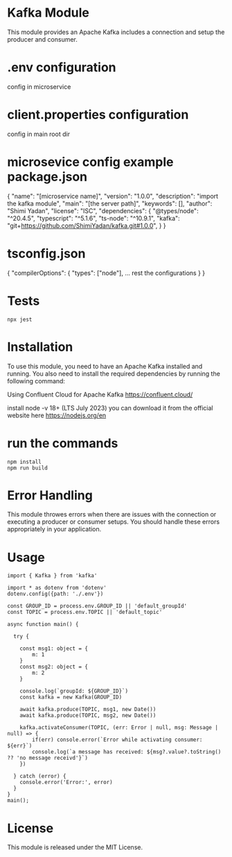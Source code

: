 # Kafka Module
This module provides an Apache Kafka includes a connection and setup the producer and consumer.

# .env configuration
config in microservice

# client.properties configuration
config in main root dir

# microsevice config example package.json
{
  "name": "[microservice name]",
  "version": "1.0.0",
  "description": "import the kafka module",
  "main": "[the server path]",
  "keywords": [],
  "author": "Shimi Yadan",
  "license": "ISC",
  "dependencies": {
    "@types/node": "^20.4.5",
    "typescript": "^5.1.6",
    "ts-node": "^10.9.1",
    "kafka": "git+https://github.com/ShimiYadan/kafka.git#1.0.0",
  }
}

# tsconfig.json
{
  "compilerOptions": {
    "types": ["node"],
    ... rest the configurations
  }
}

# Tests
```
npx jest
```

# Installation
To use this module, you need to have an Apache Kafka installed and running. You also need to install the required dependencies by running the following command:

Using Confluent Cloud for Apache Kafka https://confluent.cloud/

install node -v 18+ (LTS July 2023)
you can download it from the official website here https://nodejs.org/en

# run the commands
```
npm install
npm run build
```

# Error Handling
This module throwes errors when there are issues with the connection or executing a producer or consumer  setups. You should handle these errors appropriately in your application.

# Usage
```
import { Kafka } from 'kafka'

import * as dotenv from 'dotenv'
dotenv.config({path: './.env'})

const GROUP_ID = process.env.GROUP_ID || 'default_groupId'
const TOPIC = process.env.TOPIC || 'default_topic'

async function main() {

  try {

    const msg1: object = {
        m: 1
    }
    const msg2: object = {
        m: 2
    }
   
    console.log(`groupId: ${GROUP_ID}`)
    const kafka = new Kafka(GROUP_ID)
    
    await kafka.produce(TOPIC, msg1, new Date())
    await kafka.produce(TOPIC, msg2, new Date())

    kafka.activateConsumer(TOPIC, (err: Error | null, msg: Message | null) => {
        if(err) console.error(`Error while activating consumer: ${err}`)
        console.log(`a message has received: ${msg?.value?.toString() ?? 'no message receivd'}`)
    }) 

  } catch (error) {
    console.error('Error:', error)
  }
}
main();
```

# License
This module is released under the MIT License.


